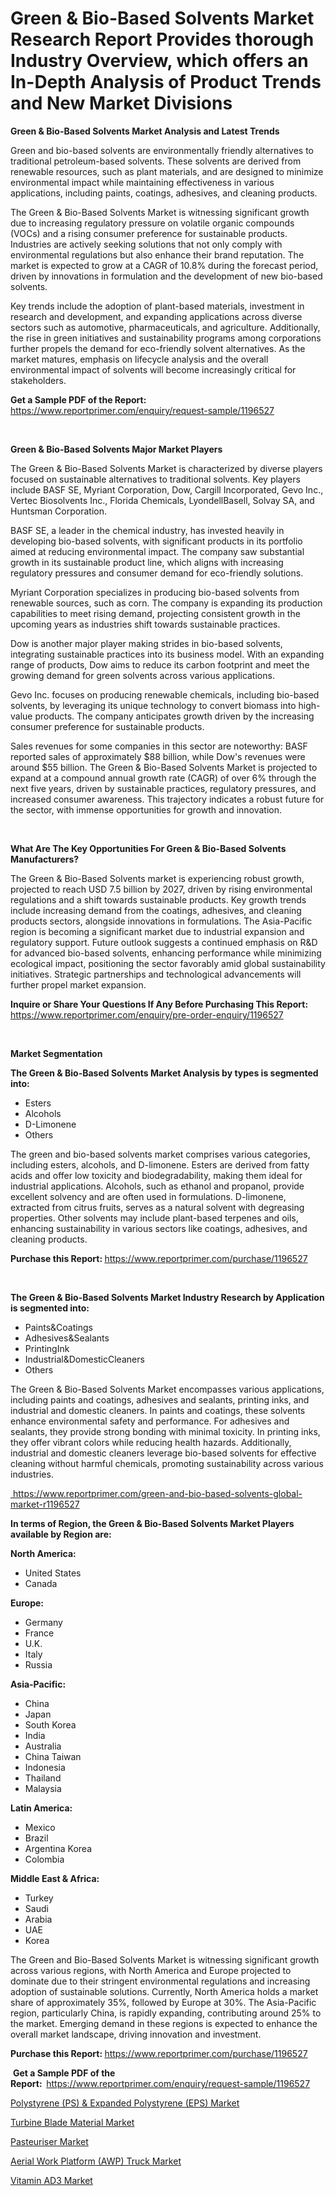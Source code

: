 <p><h1>Green & Bio-Based Solvents Market Research Report Provides thorough Industry Overview, which offers an In-Depth Analysis of Product Trends and New Market Divisions</h1></p><p><strong>Green & Bio-Based Solvents Market Analysis and Latest Trends</strong></p>
<p><p>Green and bio-based solvents are environmentally friendly alternatives to traditional petroleum-based solvents. These solvents are derived from renewable resources, such as plant materials, and are designed to minimize environmental impact while maintaining effectiveness in various applications, including paints, coatings, adhesives, and cleaning products. </p><p>The Green & Bio-Based Solvents Market is witnessing significant growth due to increasing regulatory pressure on volatile organic compounds (VOCs) and a rising consumer preference for sustainable products. Industries are actively seeking solutions that not only comply with environmental regulations but also enhance their brand reputation. The market is expected to grow at a CAGR of 10.8% during the forecast period, driven by innovations in formulation and the development of new bio-based solvents. </p><p>Key trends include the adoption of plant-based materials, investment in research and development, and expanding applications across diverse sectors such as automotive, pharmaceuticals, and agriculture. Additionally, the rise in green initiatives and sustainability programs among corporations further propels the demand for eco-friendly solvent alternatives. As the market matures, emphasis on lifecycle analysis and the overall environmental impact of solvents will become increasingly critical for stakeholders.</p></p>
<p><strong>Get a Sample PDF of the Report:&nbsp;</strong> <a href="https://www.reportprimer.com/enquiry/request-sample/1196527">https://www.reportprimer.com/enquiry/request-sample/1196527</a></p>
<p>&nbsp;</p>
<p><strong>Green & Bio-Based Solvents Major Market Players</strong></p>
<p><p>The Green & Bio-Based Solvents Market is characterized by diverse players focused on sustainable alternatives to traditional solvents. Key players include BASF SE, Myriant Corporation, Dow, Cargill Incorporated, Gevo Inc., Vertec Biosolvents Inc., Florida Chemicals, LyondellBasell, Solvay SA, and Huntsman Corporation. </p><p>BASF SE, a leader in the chemical industry, has invested heavily in developing bio-based solvents, with significant products in its portfolio aimed at reducing environmental impact. The company saw substantial growth in its sustainable product line, which aligns with increasing regulatory pressures and consumer demand for eco-friendly solutions.</p><p>Myriant Corporation specializes in producing bio-based solvents from renewable sources, such as corn. The company is expanding its production capabilities to meet rising demand, projecting consistent growth in the upcoming years as industries shift towards sustainable practices.</p><p>Dow is another major player making strides in bio-based solvents, integrating sustainable practices into its business model. With an expanding range of products, Dow aims to reduce its carbon footprint and meet the growing demand for green solvents across various applications.</p><p>Gevo Inc. focuses on producing renewable chemicals, including bio-based solvents, by leveraging its unique technology to convert biomass into high-value products. The company anticipates growth driven by the increasing consumer preference for sustainable products.</p><p>Sales revenues for some companies in this sector are noteworthy: BASF reported sales of approximately $88 billion, while Dow's revenues were around $55 billion. The Green & Bio-Based Solvents Market is projected to expand at a compound annual growth rate (CAGR) of over 6% through the next five years, driven by sustainable practices, regulatory pressures, and increased consumer awareness. This trajectory indicates a robust future for the sector, with immense opportunities for growth and innovation.</p></p>
<p>&nbsp;</p>
<p><strong>What Are The Key Opportunities For Green & Bio-Based Solvents Manufacturers?</strong></p>
<p><p>The Green & Bio-Based Solvents market is experiencing robust growth, projected to reach USD 7.5 billion by 2027, driven by rising environmental regulations and a shift towards sustainable products. Key growth trends include increasing demand from the coatings, adhesives, and cleaning products sectors, alongside innovations in formulations. The Asia-Pacific region is becoming a significant market due to industrial expansion and regulatory support. Future outlook suggests a continued emphasis on R&D for advanced bio-based solvents, enhancing performance while minimizing ecological impact, positioning the sector favorably amid global sustainability initiatives. Strategic partnerships and technological advancements will further propel market expansion.</p></p>
<p><strong>Inquire or Share Your Questions If Any Before Purchasing This Report:</strong> <a href="https://www.reportprimer.com/enquiry/pre-order-enquiry/1196527">https://www.reportprimer.com/enquiry/pre-order-enquiry/1196527</a></p>
<p>&nbsp;</p>
<p><strong>Market Segmentation</strong></p>
<p><strong>The Green & Bio-Based Solvents Market Analysis by types is segmented into:</strong></p>
<p><ul><li>Esters</li><li>Alcohols</li><li>D-Limonene</li><li>Others</li></ul></p>
<p><p>The green and bio-based solvents market comprises various categories, including esters, alcohols, and D-limonene. Esters are derived from fatty acids and offer low toxicity and biodegradability, making them ideal for industrial applications. Alcohols, such as ethanol and propanol, provide excellent solvency and are often used in formulations. D-limonene, extracted from citrus fruits, serves as a natural solvent with degreasing properties. Other solvents may include plant-based terpenes and oils, enhancing sustainability in various sectors like coatings, adhesives, and cleaning products.</p></p>
<p><strong>Purchase this Report:&nbsp;</strong><a href="https://www.reportprimer.com/purchase/1196527">https://www.reportprimer.com/purchase/1196527</a></p>
<p>&nbsp;</p>
<p><strong>The Green & Bio-Based Solvents Market Industry Research by Application is segmented into:</strong></p>
<p><ul><li>Paints&Coatings</li><li>Adhesives&Sealants</li><li>PrintingInk</li><li>Industrial&DomesticCleaners</li><li>Others</li></ul></p>
<p><p>The Green & Bio-Based Solvents Market encompasses various applications, including paints and coatings, adhesives and sealants, printing inks, and industrial and domestic cleaners. In paints and coatings, these solvents enhance environmental safety and performance. For adhesives and sealants, they provide strong bonding with minimal toxicity. In printing inks, they offer vibrant colors while reducing health hazards. Additionally, industrial and domestic cleaners leverage bio-based solvents for effective cleaning without harmful chemicals, promoting sustainability across various industries.</p></p>
<p><a href="https://www.reportprimer.com/green-and-bio-based-solvents-global-market-r1196527">&nbsp;https://www.reportprimer.com/green-and-bio-based-solvents-global-market-r1196527</a></p>
<p><strong>In terms of Region, the Green & Bio-Based Solvents Market Players available by Region are:</strong></p>
<p>
    <p> <strong> North America: </strong>
        <ul>
            <li>United States</li>
            <li>Canada</li>
        </ul>
        </p> 
    <p> <strong> Europe: </strong>
        <ul>
            <li>Germany</li>
            <li>France</li>
            <li>U.K.</li>
            <li>Italy</li>
            <li>Russia</li>
        </ul>
        </p> 
    <p> <strong> Asia-Pacific: </strong>
        <ul>
            <li>China</li>
            <li>Japan</li>
            <li>South Korea</li>
            <li>India</li>
            <li>Australia</li>
            <li>China Taiwan</li>
            <li>Indonesia</li>
            <li>Thailand</li>
            <li>Malaysia</li>
        </ul>
        </p> 
    <p> <strong> Latin America: </strong>
        <ul>
            <li>Mexico</li>
            <li>Brazil</li>
            <li>Argentina Korea</li>
            <li>Colombia</li>
        </ul>
        </p> 
    <p> <strong> Middle East & Africa: </strong>
        <ul>
            <li>Turkey</li>
            <li>Saudi</li>
            <li>Arabia</li>
            <li>UAE</li>
            <li>Korea</li>
        </ul>
    </p>
    </p>
<p><p>The Green and Bio-Based Solvents Market is witnessing significant growth across various regions, with North America and Europe projected to dominate due to their stringent environmental regulations and increasing adoption of sustainable solutions. Currently, North America holds a market share of approximately 35%, followed by Europe at 30%. The Asia-Pacific region, particularly China, is rapidly expanding, contributing around 25% to the market. Emerging demand in these regions is expected to enhance the overall market landscape, driving innovation and investment.</p></p>
<p><strong>Purchase this Report: </strong><a href="https://www.reportprimer.com/purchase/1196527">https://www.reportprimer.com/purchase/1196527</a></p>
<p>&nbsp;<strong>Get a Sample PDF of the Report:&nbsp;&nbsp;</strong><a href="https://www.reportprimer.com/enquiry/request-sample/1196527">https://www.reportprimer.com/enquiry/request-sample/1196527</a></p>
<p><strong></strong></p>
<p><p><a href="https://medium.com/@austincooper643/global-polystyrene-ps-expanded-polystyrene-eps-market-by-product-type-by-application-by-d8adfe58b6c8?postPublishedType=repub">Polystyrene (PS) & Expanded Polystyrene (EPS) Market</a></p><p><a href="https://www.linkedin.com/pulse/global-turbine-blade-material-market-size-expected-experience-gkcwe?trackingId=UR5%2F683DQsCtQ6mafO4fWA%3D%3D">Turbine Blade Material Market</a></p><p><a href="https://www.linkedin.com/pulse/pasteuriser-market-research-report-includes-analysis-avlke?trackingId=CBZFe8jaS4uPLf79iBEGnA%3D%3D">Pasteuriser Market</a></p><p><a href="https://medium.com/@austincooper643/strategic-roadmap-to-success-global-aerial-work-platform-awp-truck-market-analysis-2024-2031-e131ae311867?postPublishedType=repub">Aerial Work Platform (AWP) Truck Market</a></p><p><a href="https://issuu.com/reportprime-2/docs/vitamin-ad3-market-size-2030.pptx_ebc3ee94ca2cf4">Vitamin AD3 Market</a></p></p>